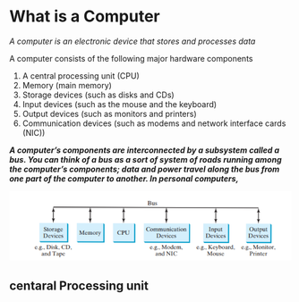 # What is a Computer
*A computer is an electronic device that stores and processes data*

A computer consists of the following major hardware components 
1.   A central processing unit (CPU) 
2.   Memory (main memory) 
3.   Storage devices (such as disks and CDs) 
4.   Input devices (such as the mouse and the keyboard)
5.   Output devices (such as monitors and printers) 
6.   Communication devices (such as modems and network interface cards (NIC))

***A computer’s components are interconnected by a subsystem called a bus. You can think
of a bus as a sort of system of roads running among the computer’s components; data and
power travel along the bus from one part of the computer to another. In personal computers,***

![](./../img/1.png)

## centaral Processing unit

